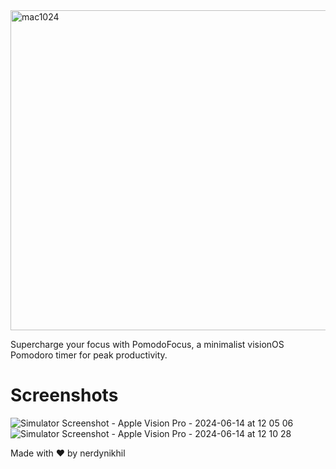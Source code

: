 <img width="512" alt="mac1024" src="https://github.com/nerdynikhil/PomodoFocus/assets/36399086/674e1a1c-66bd-4eb6-8ad3-fd59c676fe88">

Supercharge your focus with PomodoFocus, a minimalist visionOS Pomodoro timer for peak productivity.

# Screenshots

![Simulator Screenshot - Apple Vision Pro - 2024-06-14 at 12 05 06](https://github.com/nerdynikhil/PomodoFocus/assets/36399086/19c9f46b-3622-4011-ab30-0a388ad535a1)
![Simulator Screenshot - Apple Vision Pro - 2024-06-14 at 12 10 28](https://github.com/nerdynikhil/PomodoFocus/assets/36399086/a98ca8e1-b7b4-426e-a651-2e2e2c58df0d)

Made with ❤️ by nerdynikhil

